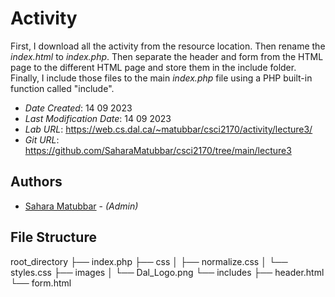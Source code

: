 <!--- The following README.md sample file was adapted from https://gist.github.com/PurpleBooth/109311bb0361f32d87a2#file-readme-template-md by Gabriella Mosquera for academic use ---> 


# Activity

First, I download all the activity from the resource location. Then rename the *index.html* to *index.php*. Then separate the header and form from the HTML page to the different HTML page and store them in the include folder. Finally, I include those files to the main *index.php* file using a PHP built-in function called "include".

* *Date Created*: 14 09 2023
* *Last Modification Date*: 14 09 2023
* *Lab URL*: https://web.cs.dal.ca/~matubbar/csci2170/activity/lecture3/
* *Git URL*: https://github.com/SaharaMatubbar/csci2170/tree/main/lecture3

## Authors

* [Sahara Matubbar](saharamatubbar@dal.ca) - *(Admin)*


## File Structure

root_directory
├── index.php
├── css
│   ├── normalize.css
│   └── styles.css
├── images
│   └── Dal_Logo.png
└── includes
    ├── header.html
    └── form.html

